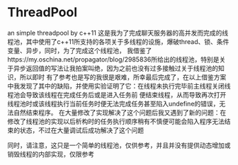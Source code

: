 # ThreadPool
an simple threadpool by c++11
这是我为了完成聊天服务器的高并发而完成的线程池，其中使用了c++11所支持的各项关于多线程的设施，爆破thread、锁、条件变量、异步，同时，为了完成这个线程池，
我借鉴了https://my.oschina.net/propagator/blog/2985836所给出的线程池，特别是关于异步返回值的写法让我拍案叫绝，因为之前也没有过多接触过关于线程池的知识，所以即时
有了参考也是写的我很是艰难，所幸最后完成了，在以上借鉴方案中我发现了其中的缺陷，并使用实验证明了它：在线程未执行完毕前主线程关闭线程池会导致该线程在完成任务后或是进入任务前
便结束线程，从而导致再次打开线程池时或该线程执行当前任务时便无法完成任务甚至陷入undefine的错误，无法自然结束程序。
在大量修改了实现解决了这个问题后我又遇到了新的问题：在修改了线程池的实现以后析构时的任务执行顺序稍有不慎便可能会陷入程序无法结束的状态，不过在大量调试后成功解决了这个问题

同时，请注意，这只是一个简单的线程池，仅供参考，并且并没有提供动态增加或销毁线程的内部实现，仅限参考
